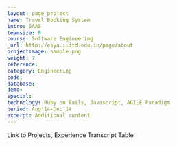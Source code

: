 ```yaml
---
layout: page_project
name: Travel Booking System
intro: SAAS
teamsize: 8
course: Software Engineering
_url: http://esya.iiitd.edu.in/page/about
projectimage: sample.png
weight: 7
reference: 
category: Engineering
code: 
database:
demo:
special:
technology: Ruby on Rails, Javascript, AGILE Paradigm
period: Aug'14-Dec'14
excerpt: Additional content
---
```

Link to Projects, Experience
Transcript Table